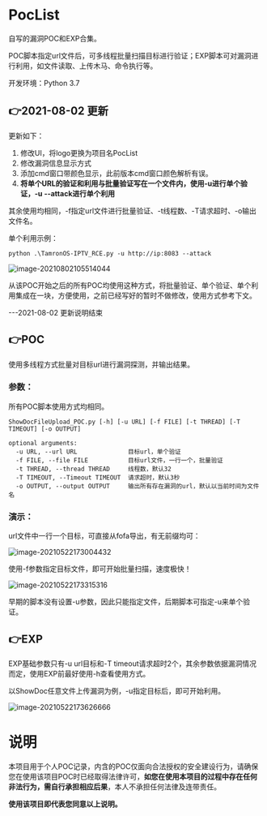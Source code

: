 # PocList

自写的漏洞POC和EXP合集。

POC脚本指定url文件后，可多线程批量扫描目标进行验证；EXP脚本可对漏洞进行利用，如文件读取、上传木马、命令执行等。

开发环境：Python 3.7

## 👉2021-08-02 更新

更新如下：

1.  修改UI，将logo更换为项目名PocList
2.  修改漏洞信息显示方式
3.  添加cmd窗口带颜色显示，此前版本cmd窗口颜色解析有误。
4.  **将单个URL的验证和利用与批量验证写在一个文件内，使用-u进行单个验证，-u --attack进行单个利用**

其余使用均相同，-f指定url文件进行批量验证、-t线程数、-T请求超时、-o输出文件名。

单个利用示例：

`python .\TamronOS-IPTV_RCE.py -u http://ip:8083 --attack`

![image-20210802105514044](README.assets/image-20210802105514044.png)

从该POC开始之后的所有POC均使用这种方式，将批量验证、单个验证、单个利用集成在一块，方便使用，之前已经写好的暂时不做修改，使用方式参考下文。

---2021-08-02 更新说明结束

## 👉POC

使用多线程方式批量对目标url进行漏洞探测，并输出结果。

### 参数：

所有POC脚本使用方式均相同。

```
ShowDocFileUpload_POC.py [-h] [-u URL] [-f FILE] [-t THREAD] [-T TIMEOUT] [-o OUTPUT]

optional arguments:
  -u URL, --url URL              目标url，单个验证
  -f FILE, --file FILE           目标url文件，一行一个，批量验证
  -t THREAD, --thread THREAD     线程数，默认32
  -T TIMEOUT, --Timeout TIMEOUT  请求超时，默认3秒
  -o OUTPUT, --output OUTPUT     输出所有存在漏洞的url，默认以当前时间为文件名
```

### 演示：

url文件中一行一个目标，可直接从fofa导出，有无前缀均可：

![image-20210522173004432](README.assets/image-20210522173004432.png)

使用-f参数指定目标文件，即可开始批量扫描，速度极快！

![image-20210522173315316](README.assets/image-20210522173315316.png)

早期的脚本没有设置-u参数，因此只能指定文件，后期脚本可指定-u来单个验证。

## 👉EXP

EXP基础参数只有-u url目标和-T timeout请求超时2个，其余参数依据漏洞情况而定，使用EXP前最好使用-h查看使用方式。

以ShowDoc任意文件上传漏洞为例，-u指定目标后，即可开始利用。

![image-20210522173626666](README.assets/image-20210522173626666.png)

# 说明

本项目用于个人POC记录，内含的POC仅面向合法授权的安全建设行为，请确保您在使用该项目POC时已经取得法律许可，**如您在使用本项目的过程中存在任何非法行为，需自行承担相应后果**，本人不承担任何法律及连带责任。

**使用该项目即代表您同意以上说明。**
